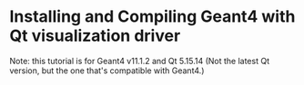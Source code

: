 # Installing and Compiling Geant4 with Qt visualization driver
Note: this tutorial is for Geant4 v11.1.2 and Qt 5.15.14 (Not the latest Qt version, but the one that's compatible with Geant4.)

